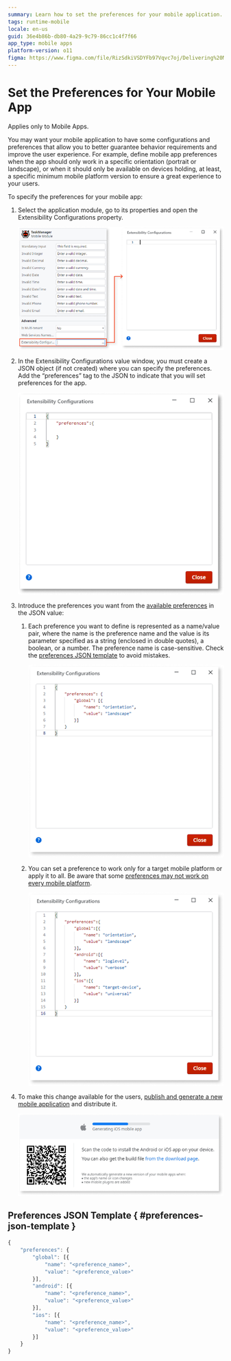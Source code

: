 ```yaml
---
summary: Learn how to set the preferences for your mobile application.
tags: runtime-mobile
locale: en-us
guid: 36e4b86b-db80-4a29-9c79-86cc1c4f7f66
app_type: mobile apps
platform-version: o11
figma: https://www.figma.com/file/RizSdkiVSDYFb97Vqvc7oj/Delivering%20Mobile%20Apps?node-id=307:214
---
```


# Set the Preferences for Your Mobile App

<div class="info" markdown="1">

Applies only to Mobile Apps.

</div>

You may want your mobile application to have some configurations and preferences that allow you to better guarantee behavior requirements and improve the user experience. For example, define mobile app preferences when the app should only work in a specific orientation (portrait or landscape), or when it should only be available on devices holding, at least, a specific minimum mobile platform version to ensure a great experience to your users.

To specify the preferences for your mobile app:

1. Select the application module, go to its properties and open the Extensibility Configurations property. 

    ![Extensibility Configuration property](images/extensibility-configurations-ss.png)

2. In the Extensibility Configurations value window, you must create a JSON object (if not created) where you can specify the preferences. Add the “preferences” tag to the JSON to indicate that you will set preferences for the app.

    ![Extensibility preferences](images/extensibility-preferences-ss.png)

3. Introduce the preferences you want from the [available preferences](https://cordova.apache.org/docs/en/latest/config_ref/#preference) in the JSON value: 

    1. Each preference you want to define is represented as a name/value pair, where the name is the preference name and the value is its parameter specified as a string (enclosed in double quotes), a boolean, or a number. The preference name is case-sensitive. Check the [preferences JSON template](#preferences-json-template) to avoid mistakes. 

        ![Define global preferences](images/extensibility-preferences-global-ss.png)

    2. You can set a preference to work only for a target mobile platform or apply it to all. Be aware that some [preferences may not work on every mobile platform](https://cordova.apache.org/docs/en/latest/config_ref/#preference). 

        ![Define global, android and ios, preferences](images/extensibility-preferences-global-android-ios-ss.png)

4. To make this change available for the users, [publish and generate a new mobile application](<../generate-distribute-mobile-app/intro.md>) and distribute it. 

    ![Generate mobile app to publish](images/generate-mobile-app-ss.png)

## Preferences JSON Template { #preferences-json-template }

```javascript    
{
    "preferences": {
        "global": [{
            "name": "<preference_name>",
            "value": "<preference_value>"
        }],
        "android": [{
            "name": "<preference_name>",
            "value": "<preference_value>"
        }],
        "ios": [{
            "name": "<preference_name>",
            "value": "<preference_value>"
        }]
    }
}
```
